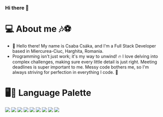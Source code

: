 ### Hi there 👋

# 💻 About me 🎶⚽
  - 👋 Hello there! My name is Csaba Csáka, and I'm a Full Stack Developer based in Miercurea-Ciuc, Harghita, Romania.
  - Programming isn't just work; it's my way to unwind! 🔥 I love delving into complex challenges, making sure every little detail is just right. Meeting deadlines is super important to me. Messy code bothers me, so I'm always striving for perfection in everything I code. 💯

# 🖥️🎨 Language Palette
  ![](https://img.shields.io/badge/PHP-grey?logo=php)
  ![](https://img.shields.io/badge/Laravel-grey?logo=laravel)
  ![](https://img.shields.io/badge/Javascript-grey?logo=javascript)
  ![](https://img.shields.io/badge/HTML5-grey?logo=HTML5)
  ![](https://img.shields.io/badge/CSS3-grey?logo=CSS3)
  ![](https://img.shields.io/badge/MySql-grey?logo=mysql)
  ![](https://img.shields.io/badge/PhpStorm-grey)
  ![](https://img.shields.io/badge/VSCode-grey?logo=visualstudiocode)
  ![](https://img.shields.io/badge/VSCode-grey?logo=visualstudiocode)

